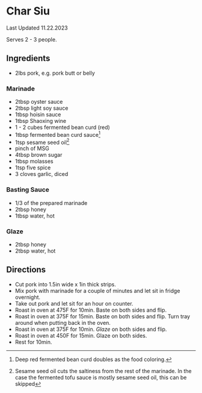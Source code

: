 # Char Siu

Last Updated 11.22.2023

Serves 2 - 3 people.

## Ingredients

* 2lbs pork, e.g. pork butt or belly

### Marinade

* 2tbsp oyster sauce
* 2tbsp light soy sauce
* 1tbsp hoisin sauce
* 1tbsp Shaoxing wine
* 1 - 2 cubes fermented bean curd (red)
* 1tbsp fermented bean curd sauce[^1]
* 1tsp sesame seed oil[^2]
* pinch of MSG
* 4tbsp brown sugar
* 1tbsp molasses
* 1tsp five spice
* 3 cloves garlic, diced

### Basting Sauce

* 1/3 of the prepared marinade
* 2tbsp honey
* 1tbsp water, hot

### Glaze

* 2tbsp honey
* 2tbsp water, hot

## Directions

* Cut pork into 1.5in wide x 1in thick strips.
* Mix pork with marinade for a couple of minutes and let sit in fridge
  overnight.
* Take out pork and let sit for an hour on counter.
* Roast in oven at 475F for 10min. Baste on both sides and flip.
* Roast in oven at 375F for 15min. Baste on both sides and flip. Turn tray
  around when putting back in the oven.
* Roast in oven at 375F for 10min. *Glaze* on both sides and flip.
* Roast in oven at 450F for 15min. Glaze on both sides.
* Rest for 10min.

[^1]: Deep red fermented bean curd doubles as the food coloring.
[^2]: Sesame seed oil cuts the saltiness from the rest of the marinade. In the
      case the fermented tofu sauce is mostly sesame seed oil, this can be
      skipped

